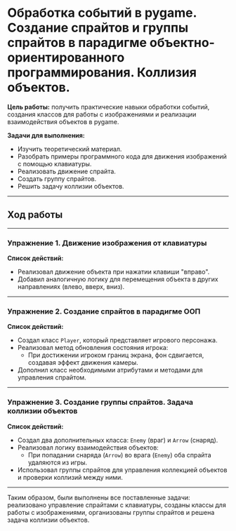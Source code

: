 # Обработка событий в pygame. Создание спрайтов и группы спрайтов в парадигме объектно-ориентированного программирования. Коллизия объектов.

**Цель работы:** получить практические навыки обработки событий, создания классов для работы с изображениями и реализации взаимодействия объектов в pygame.

**Задачи для выполнения:**
- Изучить теоретический материал.
- Разобрать примеры программного кода для движения изображений с помощью клавиатуры.
- Реализовать движение спрайта.
- Создать группу спрайтов.
- Решить задачу коллизии объектов.

---

## Ход работы
***

### **Упражнение 1. Движение изображения от клавиатуры**

**Список действий:**
- Реализовал движение объекта при нажатии клавиши "вправо".
- Добавил аналогичную логику для перемещения объекта в других направлениях (влево, вверх, вниз).

---

### **Упражнение 2. Создание спрайтов в парадигме ООП**

**Список действий:**
- Создал класс `Player`, который представляет игрового персонажа.
- Реализовал метод обновления состояния игрока:
  - При достижении игроком границ экрана, фон сдвигается, создавая эффект движения камеры.
- Дополнил класс необходимыми атрибутами и методами для управления спрайтом.

---

### **Упражнение 3. Создание группы спрайтов. Задача коллизии объектов**

**Список действий:**
- Создал два дополнительных класса: `Enemy` (враг) и `Arrow` (снаряд).
- Реализовал логику взаимодействия объектов:
  - При попадании снаряда (`Arrow`) во врага (`Enemy`) оба спрайта удаляются из игры.
- Использовал группы спрайтов для управления коллекцией объектов и проверки коллизий между ними.

---

Таким образом, были выполнены все поставленные задачи: реализовано управление спрайтами с клавиатуры, созданы классы для работы с изображениями, организованы группы спрайтов и решена задача коллизии объектов.

